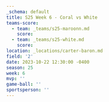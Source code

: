```yaml
---
_schema: default
title: S25 Week 6 - Coral vs White
teams-score:
  - team: _teams/s25-maroonn.md
    score:
  - team: _teams/s25-white.md
    score:
location: _locations/carter-baron.md
field: '2'
date: 2023-10-22 12:30:00 -0400
season: 25
week: 6
mvp: ''
game-ball: ''
sportsperson: ''
---
```

